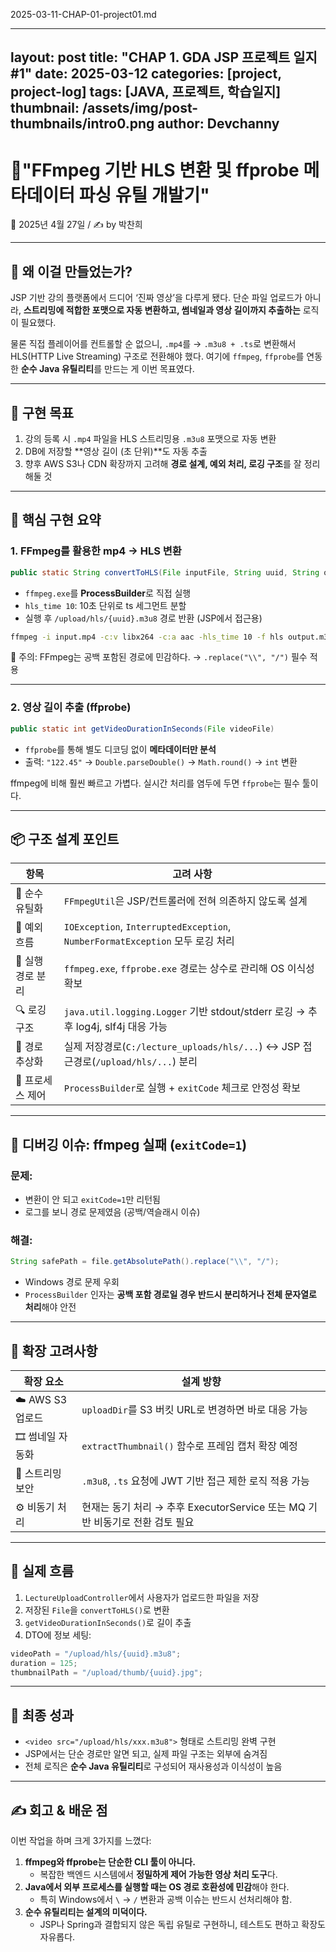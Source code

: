 2025-03-11-CHAP-01-project01.md


---
layout: post
title: "CHAP 1. GDA JSP 프로젝트 일지 #1"
date: 2025-03-12
categories: [project, project-log]
tags: [JAVA, 프로젝트, 학습일지]
thumbnail: /assets/img/post-thumbnails/intro0.png
author: Devchanny
---

# 📌"FFmpeg 기반 HLS 변환 및 ffprobe 메타데이터 파싱 유틸 개발기"

📅 2025년 4월 27일 / ✍️ by 박찬희

---

## 🔧 왜 이걸 만들었는가?

JSP 기반 강의 플랫폼에서 드디어 ‘진짜 영상’을 다루게 됐다. 단순 파일 업로드가 아니라, **스트리밍에 적합한 포맷으로 자동 변환하고, 썸네일과 영상 길이까지 추출하는** 로직이 필요했다.

물론 직접 플레이어를 컨트롤할 순 없으니, `.mp4`를 → `.m3u8 + .ts`로 변환해서 HLS(HTTP Live Streaming) 구조로 전환해야 했다. 여기에 `ffmpeg`, `ffprobe`를 연동한 **순수 Java 유틸리티**를 만드는 게 이번 목표였다.

---

## 🎯 구현 목표

1. 강의 등록 시 `.mp4` 파일을 HLS 스트리밍용 `.m3u8` 포맷으로 자동 변환
2. DB에 저장할 **영상 길이 (초 단위)**도 자동 추출
3. 향후 AWS S3나 CDN 확장까지 고려해 **경로 설계, 예외 처리, 로깅 구조**를 잘 정리해둘 것

---

## 🧩 핵심 구현 요약

### 1. FFmpeg를 활용한 mp4 → HLS 변환

```java
public static String convertToHLS(File inputFile, String uuid, String outputDir)
```

- `ffmpeg.exe`를 **ProcessBuilder**로 직접 실행
- `hls_time 10`: 10초 단위로 ts 세그먼트 분할
- 실행 후 `/upload/hls/{uuid}.m3u8` 경로 반환 (JSP에서 접근용)

```bash
ffmpeg -i input.mp4 -c:v libx264 -c:a aac -hls_time 10 -f hls output.m3u8
```

📌 주의: FFmpeg는 공백 포함된 경로에 민감하다. → `.replace("\\", "/")` 필수 적용

---

### 2. 영상 길이 추출 (ffprobe)

```java
public static int getVideoDurationInSeconds(File videoFile)
```

- `ffprobe`를 통해 별도 디코딩 없이 **메타데이터만 분석**
- 출력: `"122.45"` → `Double.parseDouble()` → `Math.round()` → `int` 변환

ffmpeg에 비해 훨씬 빠르고 가볍다. 실시간 처리를 염두에 두면 `ffprobe`는 필수 툴이다.

---

## 📦 구조 설계 포인트

| 항목 | 고려 사항 |
| --- | --- |
| 🎯 순수 유틸화 | `FFmpegUtil`은 JSP/컨트롤러에 전혀 의존하지 않도록 설계 |
| 🧱 예외 흐름 | `IOException`, `InterruptedException`, `NumberFormatException` 모두 로깅 처리 |
| 🧩 실행 경로 분리 | `ffmpeg.exe`, `ffprobe.exe` 경로는 상수로 관리해 OS 이식성 확보 |
| 🔍 로깅 구조 | `java.util.logging.Logger` 기반 stdout/stderr 로깅 → 추후 log4j, slf4j 대응 가능 |
| 🔗 경로 추상화 | 실제 저장경로(`C:/lecture_uploads/hls/...`) ↔ JSP 접근경로(`/upload/hls/...`) 분리 |
| 🔧 프로세스 제어 | `ProcessBuilder`로 실행 + `exitCode` 체크로 안정성 확보 |

---

## 🧨 디버깅 이슈: ffmpeg 실패 (`exitCode=1`)

### 문제:

- 변환이 안 되고 `exitCode=1`만 리턴됨
- 로그를 보니 경로 문제였음 (공백/역슬래시 이슈)

### 해결:

```java
String safePath = file.getAbsolutePath().replace("\\", "/");
```

- Windows 경로 문제 우회
- `ProcessBuilder` 인자는 **공백 포함 경로일 경우 반드시 분리하거나 전체 문자열로 처리**해야 안전

---

## 🌱 확장 고려사항

| 확장 요소 | 설계 방향 |
| --- | --- |
| ☁️ AWS S3 업로드 | `uploadDir`를 S3 버킷 URL로 변경하면 바로 대응 가능 |
| 🎞 썸네일 자동화 | `extractThumbnail()` 함수로 프레임 캡처 확장 예정 |
| 🔐 스트리밍 보안 | `.m3u8`, `.ts` 요청에 JWT 기반 접근 제한 로직 적용 가능 |
| ⚙️ 비동기 처리 | 현재는 동기 처리 → 추후 ExecutorService 또는 MQ 기반 비동기로 전환 검토 필요 |

---

## 🔁 실제 흐름

1. `LectureUploadController`에서 사용자가 업로드한 파일을 저장
2. 저장된 `File`을 `convertToHLS()`로 변환
3. `getVideoDurationInSeconds()`로 길이 추출
4. DTO에 정보 세팅:

```java
videoPath = "/upload/hls/{uuid}.m3u8";
duration = 125;
thumbnailPath = "/upload/thumb/{uuid}.jpg";
```

---

## 🚀 최종 성과

- `<video src="/upload/hls/xxx.m3u8">` 형태로 스트리밍 완벽 구현
- JSP에서는 단순 경로만 알면 되고, 실제 파일 구조는 외부에 숨겨짐
- 전체 로직은 **순수 Java 유틸리티**로 구성되어 재사용성과 이식성이 높음

---

## ✍️ 회고 & 배운 점

이번 작업을 하며 크게 3가지를 느꼈다:

1. **ffmpeg와 ffprobe는 단순한 CLI 툴이 아니다.**
    - 복잡한 백엔드 시스템에서 **정밀하게 제어 가능한 영상 처리 도구**다.
2. **Java에서 외부 프로세스를 실행할 때는 OS 경로 호환성에 민감**해야 한다.
    - 특히 Windows에서 `\` → `/` 변환과 공백 이슈는 반드시 선처리해야 함.
3. **순수 유틸리티는 설계의 미덕이다.**
    - JSP나 Spring과 결합되지 않은 독립 유틸로 구현하니, 테스트도 편하고 확장도 자유롭다.
